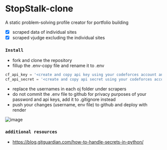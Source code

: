 # StopStalk-clone
A static problem-solving profile creator for portfolio building
- [x] scraped data of individual sites
- [x] scraped vjudge excluding the individual sites

### ``Install``
- fork and clone the repository
- fillup the .env-copy file and rename it to .env

```py
cf_api_key = '<create and copy api key using your codeforces account and paste it here>'
cf_api_secret = '<create and copy api secret using your codeforces account and paste it here>'
```

- replace the usernames in each oj folder under scrapers
- do not commit the .env file to github for privacy purposes of your password and api keys, add it to .gitignore instead
- push your changes (username, env file) to github and deploy with render 

![image](https://user-images.githubusercontent.com/59027621/232427926-4643aed2-cea5-4fa0-b59b-d8fa01cf1cb5.png)

### ``additional resources``
-  https://blog.gitguardian.com/how-to-handle-secrets-in-python/
